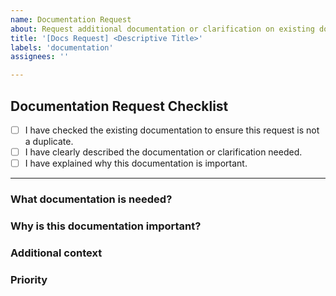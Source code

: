 ```yaml
---
name: Documentation Request
about: Request additional documentation or clarification on existing documentation
title: '[Docs Request] <Descriptive Title>'
labels: 'documentation'
assignees: ''

---
```


## Documentation Request Checklist
- [ ] I have checked the existing documentation to ensure this request is not a duplicate.
- [ ] I have clearly described the documentation or clarification needed.
- [ ] I have explained why this documentation is important.

---

### **What documentation is needed?**
<!-- Provide a clear and concise description of the specific documentation you are requesting or the area that needs clarification. -->

### **Why is this documentation important?**
<!-- Explain how this documentation would help you or others better understand or use the project. -->

### **Additional context**
<!-- Add any other relevant information, examples, or screenshots to support your request. -->

### **Priority**
<!-- How important is this documentation request? Choose one: Low, Medium, High -->
